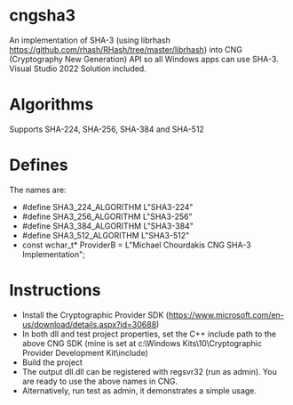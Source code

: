# cngsha3

An implementation of SHA-3 (using librhash https://github.com/rhash/RHash/tree/master/librhash) into CNG (Cryptography New Generation) API so all Windows apps can use SHA-3.
Visual Studio 2022 Solution included.

# Algorithms
Supports SHA-224, SHA-256, SHA-384 and SHA-512

# Defines
The names are:

* #define SHA3_224_ALGORITHM  L"SHA3-224"
* #define SHA3_256_ALGORITHM  L"SHA3-256"
* #define SHA3_384_ALGORITHM  L"SHA3-384"
* #define SHA3_512_ALGORITHM  L"SHA3-512"
* const wchar_t* ProviderB = L"Michael Chourdakis CNG SHA-3 Implementation";

# Instructions
* Install the Cryptographic Provider SDK (https://www.microsoft.com/en-us/download/details.aspx?id=30688)
* In both dll and test project properties, set the C++ include path to the above CNG SDK (mine is set at c:\Windows Kits\10\Cryptographic Provider Development Kit\include)
* Build the project
* The output dll.dll can be registered with regsvr32 (run as admin). You are ready to use the above names in CNG.
* Alternatively, run test as admin, it demonstrates a simple usage.


